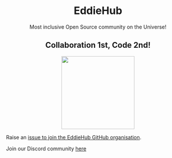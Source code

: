 <h1 align="center">EddieHub</h1>

<p align="center">
Most inclusive Open Source community on the Universe!
</p>

<h2 align="center">Collaboration 1st, Code 2nd! </h2>
<p align="center">
<img src="https://avatars.githubusercontent.com/u/89142187?s=400&u=40697288d05607b23132aa7ff10b28e8eb75803f&v=4" align="center" height="200" />
</p>

Raise an [issue to join the EddieHub GitHub organisation](https://github.com/Jaidevstudio/support/issues/new?assignees=&labels=invite+me+to+the+organisation&template=invitation.yml&title=Please+invite+me+to+the+GitHub+Community+Organization).


Join our Discord community [here](https://discord.gg/wXFWgsAuzR)   
